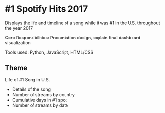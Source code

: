 #  #1 Spotify Hits 2017
Displays the life and timeline of a song while it was #1 in the U.S. throughout the year 2017

Core Responsibilities: Presentation design, explain final dashboard visualization 

Tools used: Python, JavaScript, HTML/CSS

## Theme 
Life of #1 Song in U.S.
  * Details of the song
  * Number of streams by country
  * Cumulative days in #1 spot
  * Number of streams by date

